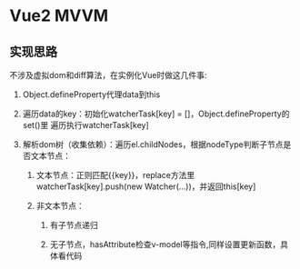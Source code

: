 # Vue2 MVVM

## 实现思路

不涉及虚拟dom和diff算法，在实例化Vue时做这几件事:

1. Object.defineProperty代理data到this

2. 遍历data的key：初始化watcherTask[key] = []，Object.defineProperty的set()里
遍历执行watcherTask[key]

3. 解析dom树（收集依赖）：遍历el.childNodes，根据nodeType判断子节点是否文本节点：
    1. 文本节点：正则匹配{{key}}，replace方法里watcherTask[key].push(new Watcher(...))，并返回this[key]

    2. 非文本节点：
        1. 有子节点递归

        2. 无子节点，hasAttribute检查v-model等指令,同样设置更新函数，具体看代码
